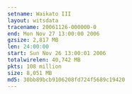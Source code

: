 ```yaml
---
setname: Waikato III
layout: witsdata
tracename: 20061126-000000-0
end: Mon Nov 27 13:00:00 2006
gzsize: 2,817 MB
len: 24:00:00
start: Sun Nov 26 13:00:01 2006
totalwirelen: 40,742 MB
pkts: 108 million
size: 8,051 MB
md5: 30bb89bcb9106208fd724f5689c19420
---
```

